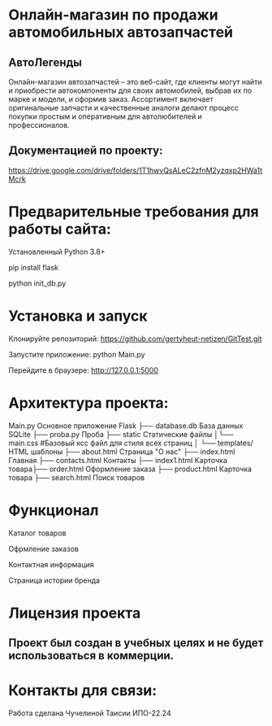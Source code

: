# Онлайн-магазин по продажи автомобильных автозапчастей
## АвтоЛегенды

Онлайн-магазин автозапчастей – это веб-сайт, где клиенты могут найти и приобрести автокомпоненты для своих автомобилей, выбрав их по марке и модели, и оформив заказ. Ассортимент включает оригинальные запчасти и качественные аналоги делают процесс покупки простым и оперативным для автолюбителей и профессионалов. 

## Документацией по проекту:
https://drive.google.com/drive/folders/1T1hwvQsALeC2zfnM2yzqxp2HWa1tMcrk

# Предварительные требования для работы сайта:
Установленный Python 3.8+

pip install flask 

python init_db.py

# Установка и запуск
Клонируйте репозиторий: https://github.com/gertyheut-netizen/GitTest.git

Запустите приложение:
python  Main.py

Перейдите в браузере:
http://127.0.0.1:5000

# Архитектура проекта:
Main.py Основное приложение Flask ├── database.db База данных SQLite ├── proba.py Проба ├── static Статические файлы │└── main.css #Базовый ксс файл для стиля всех страниц │ └── templates/ HTML шаблоны ├── about.html Страница "О нас" ├── index.html Главная ├── contacts.html Контакты ├── index1.html Карточка товара├── order.html Оформление заказа ├── product.html Карточка товара ├── search.html Поиск товаров 

# Функционал

Каталог товаров

Офрмление заказов

Контактная информация

Страница истории бренда

# Лицензия проекта

## Проект был создан в учебных целях и не будет использоваться в коммерции.

# Контакты для связи:

Работа сделана Чучелиной Таисии ИПО-22.24





